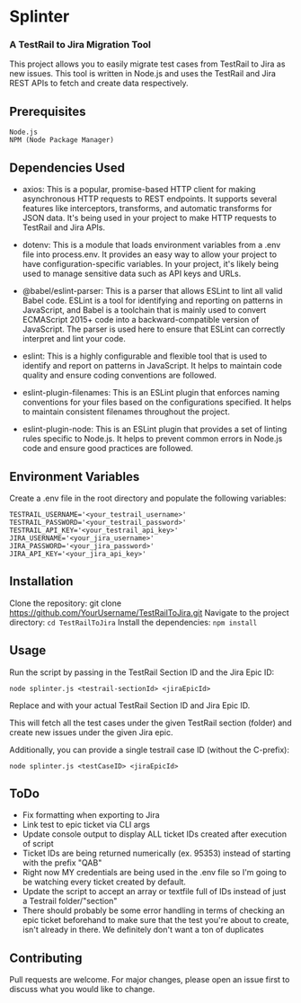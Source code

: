 # Splinter
### A TestRail to Jira Migration Tool

This project allows you to easily migrate test cases from TestRail to Jira as new issues. This tool is written in Node.js and uses the TestRail and Jira REST APIs to fetch and create data respectively.

## Prerequisites

    Node.js
    NPM (Node Package Manager)

## Dependencies Used
- axios: This is a popular, promise-based HTTP client for making asynchronous HTTP requests to REST endpoints. It supports several features like interceptors, transforms, and automatic transforms for JSON data. It's being used in your project to make HTTP requests to TestRail and Jira APIs.

- dotenv: This is a module that loads environment variables from a .env file into process.env. It provides an easy way to allow your project to have configuration-specific variables. In your project, it's likely being used to manage sensitive data such as API keys and URLs.

- @babel/eslint-parser: This is a parser that allows ESLint to lint all valid Babel code. ESLint is a tool for identifying and reporting on patterns in JavaScript, and Babel is a toolchain that is mainly used to convert ECMAScript 2015+ code into a backward-compatible version of JavaScript. The parser is used here to ensure that ESLint can correctly interpret and lint your code.

- eslint: This is a highly configurable and flexible tool that is used to identify and report on patterns in JavaScript. It helps to maintain code quality and ensure coding conventions are followed.

- eslint-plugin-filenames: This is an ESLint plugin that enforces naming conventions for your files based on the configurations specified. It helps to maintain consistent filenames throughout the project.

- eslint-plugin-node: This is an ESLint plugin that provides a set of linting rules specific to Node.js. It helps to prevent common errors in Node.js code and ensure good practices are followed.

## Environment Variables

Create a .env file in the root directory and populate the following variables:

```
TESTRAIL_USERNAME='<your_testrail_username>'
TESTRAIL_PASSWORD='<your_testrail_password>'
TESTRAIL_API_KEY='<your_testrail_api_key>'
JIRA_USERNAME='<your_jira_username>'
JIRA_PASSWORD='<your_jira_password>'
JIRA_API_KEY='<your_jira_api_key>'
```

## Installation

Clone the repository: git clone https://github.com/YourUsername/TestRailToJira.git
Navigate to the project directory: ```cd TestRailToJira```
Install the dependencies: ```npm install```

## Usage

Run the script by passing in the TestRail Section ID and the Jira Epic ID:

```node splinter.js <testrail-sectionId> <jiraEpicId>```

Replace <testrail-sectionId> and <jiraEpicId> with your actual TestRail Section ID and Jira Epic ID.

This will fetch all the test cases under the given TestRail section (folder) and create new issues under the given Jira epic.

Additionally, you can provide a single testrail case ID (without the C-prefix):

```node splinter.js <testCaseID> <jiraEpicId>```

## ToDo
- Fix formatting when exporting to Jira
- Link test to epic ticket via CLI args
- Update console output to display ALL ticket IDs created after execution of script
- Ticket IDs are being returned numerically (ex. 95353) instead of starting with the prefix "QAB"
- Right now MY credentials are being used in the .env file so I'm going to be watching every ticket created by default.
- Update the script to accept an array or textfile full of IDs instead of just a Testrail folder/"section"
- There should probably be some error handling in terms of checking an epic ticket beforehand to make sure that the test you're about to create, isn't already in there. We definitely don't want a ton of duplicates 

## Contributing

Pull requests are welcome. For major changes, please open an issue first to discuss what you would like to change.

